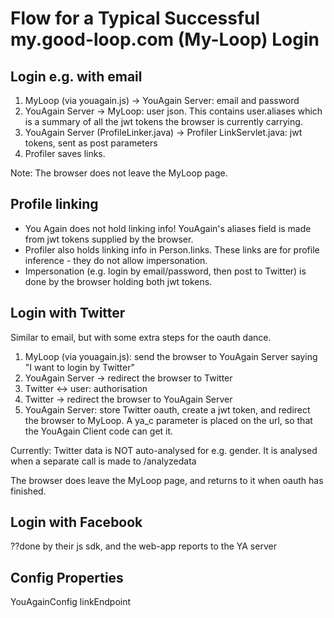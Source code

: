 # Flow for a Typical Successful my.good-loop.com (My-Loop) Login

## Login e.g. with email

1. MyLoop (via youagain.js) -> YouAgain Server: email and password
2. YouAgain Server -> MyLoop: user json. This contains user.aliases which is a summary of all the jwt tokens the browser is currently carrying.
3. YouAgain Server (ProfileLinker.java) -> Profiler LinkServlet.java: jwt tokens, sent as post parameters
4. Profiler saves links.

Note: The browser does not leave the MyLoop page.

## Profile linking

- You Again does not hold linking info! YouAgain's aliases field is made from jwt tokens supplied by the browser.
- Profiler also holds linking info in Person.links. These links are for profile inference - they do not allow impersonation.
- Impersonation (e.g. login by email/password, then post to Twitter) is done by the browser holding both jwt tokens.

## Login with Twitter

Similar to email, but with some extra steps for the oauth dance.

1. MyLoop (via youagain.js): send the browser to YouAgain Server saying "I want to login by Twitter"
2. YouAgain Server -> redirect the browser to Twitter
3. Twitter <-> user: authorisation
4. Twitter -> redirect the browser to YouAgain Server
5. YouAgain Server: store Twitter oauth, create a jwt token, and redirect the browser to MyLoop.
   A ya_c parameter is placed on the url, so that the YouAgain Client code can get it.

Currently: Twitter data is NOT auto-analysed for e.g. gender. It is analysed when a separate call is made to /analyzedata

The browser does leave the MyLoop page, and returns to it when oauth has finished.

## Login with Facebook

??done by their js sdk, and the web-app reports to the YA server

## Config Properties

YouAgainConfig linkEndpoint
